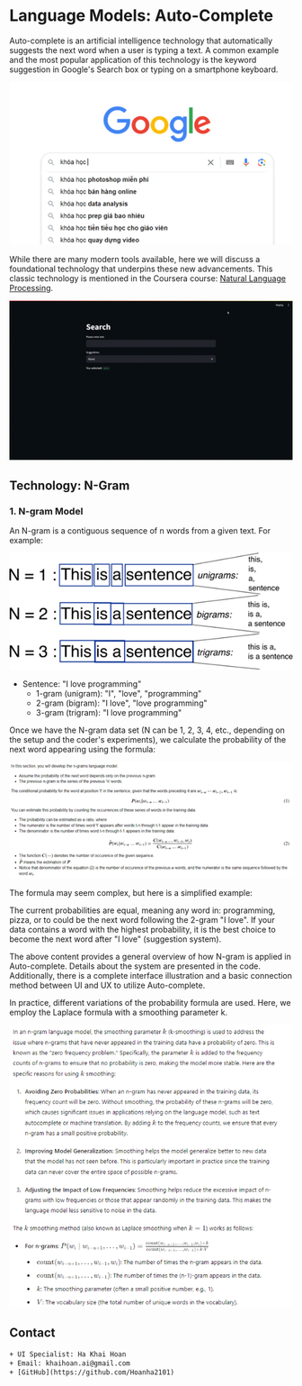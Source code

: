 # Language Models: Auto-Complete

Auto-complete is an artificial intelligence technology that automatically suggests the next word when a user is typing a text. A common example and the most popular application of this technology is the keyword suggestion in Google's Search box or typing on a smartphone keyboard.

<img src="illustration/gg_search.png">

While there are many modern tools available, here we will discuss a foundational technology that underpins these new advancements. This classic technology is mentioned in the Coursera course: [Natural Language Processing](https://www.coursera.org/learn/probabilistic-models-in-nlp?specialization=natural-language-processing).

<img src="illustration/auto_complete.gif">

## Technology: N-Gram

### 1. N-gram Model

An N-gram is a contiguous sequence of n words from a given text. For example:

<img src="illustration/n_gram.png">

- Sentence: "I love programming"
  - 1-gram (unigram): "I", "love", "programming"
  - 2-gram (bigram): "I love", "love programming"
  - 3-gram (trigram): "I love programming"

Once we have the N-gram data set (N can be 1, 2, 3, 4, etc., depending on the setup and the coder's experiments), we calculate the probability of the next word appearing using the formula:

<img src="illustration/formula.png">

The formula may seem complex, but here is a simplified example:

The current probabilities are equal, meaning any word in: programming, pizza, or to could be the next word following the 2-gram "I love". If your data contains a word with the highest probability, it is the best choice to become the next word after "I love" (suggestion system).

The above content provides a general overview of how N-gram is applied in Auto-complete. Details about the system are presented in the code. Additionally, there is a complete interface illustration and a basic connection method between UI and UX to utilize Auto-complete.

In practice, different variations of the probability formula are used. Here, we employ the Laplace formula with a smoothing parameter k.

<img src="illustration/formula2.png">

## Contact
    + UI Specialist: Ha Khai Hoan
    + Email: khaihoan.ai@gmail.com
    + [GitHub](https://github.com/Hoanha2101)